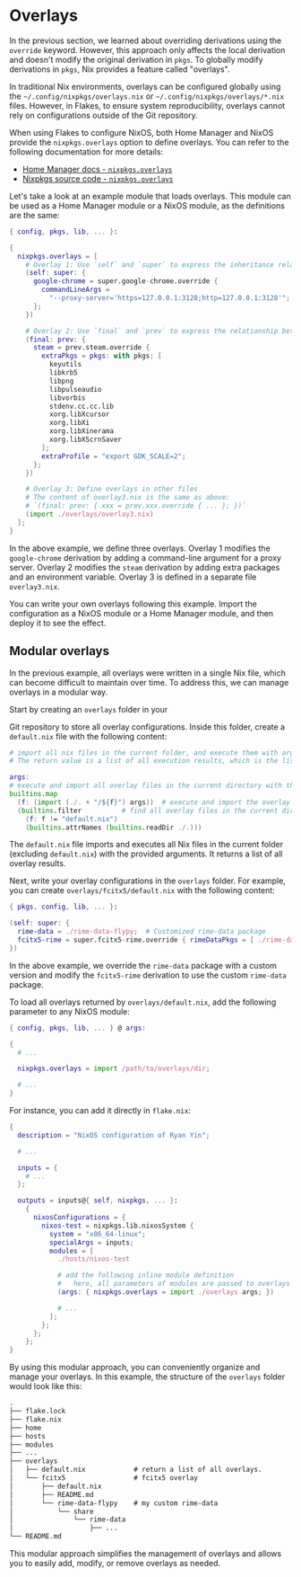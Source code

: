 # Overlays

In the previous section, we learned about overriding derivations using the `override` keyword. However, this approach only affects the local derivation and doesn't modify the original derivation in `pkgs`. To globally modify derivations in `pkgs`, Nix provides a feature called "overlays".

In traditional Nix environments, overlays can be configured globally using the `~/.config/nixpkgs/overlays.nix` or `~/.config/nixpkgs/overlays/*.nix` files. However, in Flakes, to ensure system reproducibility, overlays cannot rely on configurations outside of the Git repository.

When using Flakes to configure NixOS, both Home Manager and NixOS provide the `nixpkgs.overlays` option to define overlays. You can refer to the following documentation for more details:

- [Home Manager docs - `nixpkgs.overlays`](https://nix-community.github.io/home-manager/options.html#opt-nixpkgs.overlays)
- [Nixpkgs source code - `nixpkgs.overlays`](https://github.com/NixOS/nixpkgs/blob/30d7dd7e7f2cba9c105a6906ae2c9ed419e02f17/nixos/modules/misc/nixpkgs.nix#L169)

Let's take a look at an example module that loads overlays. This module can be used as a Home Manager module or a NixOS module, as the definitions are the same:

```nix
{ config, pkgs, lib, ... }:

{
  nixpkgs.overlays = [
    # Overlay 1: Use `self` and `super` to express the inheritance relationship
    (self: super: {
      google-chrome = super.google-chrome.override {
        commandLineArgs =
          "--proxy-server='https=127.0.0.1:3128;http=127.0.0.1:3128'";
      };
    })

    # Overlay 2: Use `final` and `prev` to express the relationship between the new and the old
    (final: prev: {
      steam = prev.steam.override {
        extraPkgs = pkgs: with pkgs; [
          keyutils
          libkrb5
          libpng
          libpulseaudio
          libvorbis
          stdenv.cc.cc.lib
          xorg.libXcursor
          xorg.libXi
          xorg.libXinerama
          xorg.libXScrnSaver
        ];
        extraProfile = "export GDK_SCALE=2";
      };
    })

    # Overlay 3: Define overlays in other files
    # The content of overlay3.nix is the same as above:
    # `(final: prev: { xxx = prev.xxx.override { ... }; })`
    (import ./overlays/overlay3.nix)
  ];
}
```

In the above example, we define three overlays. Overlay 1 modifies the `google-chrome` derivation by adding a command-line argument for a proxy server. Overlay 2 modifies the `steam` derivation by adding extra packages and an environment variable. Overlay 3 is defined in a separate file `overlay3.nix`.

You can write your own overlays following this example. Import the configuration as a NixOS module or a Home Manager module, and then deploy it to see the effect.

## Modular overlays

In the previous example, all overlays were written in a single Nix file, which can become difficult to maintain over time. To address this, we can manage overlays in a modular way.

Start by creating an `overlays` folder in your

 Git repository to store all overlay configurations. Inside this folder, create a `default.nix` file with the following content:

```nix
# import all nix files in the current folder, and execute them with args as parameters
# The return value is a list of all execution results, which is the list of overlays

args:
# execute and import all overlay files in the current directory with the given args
builtins.map
  (f: (import (./. + "/${f}") args))  # execute and import the overlay file
  (builtins.filter          # find all overlay files in the current directory
    (f: f != "default.nix")
    (builtins.attrNames (builtins.readDir ./.)))
```

The `default.nix` file imports and executes all Nix files in the current folder (excluding `default.nix`) with the provided arguments. It returns a list of all overlay results.

Next, write your overlay configurations in the `overlays` folder. For example, you can create `overlays/fcitx5/default.nix` with the following content:

```nix
{ pkgs, config, lib, ... }:

(self: super: {
  rime-data = ./rime-data-flypy;  # Customized rime-data package
  fcitx5-rime = super.fcitx5-rime.override { rimeDataPkgs = [ ./rime-data-flypy ]; };
})
```

In the above example, we override the `rime-data` package with a custom version and modify the `fcitx5-rime` derivation to use the custom `rime-data` package.

To load all overlays returned by `overlays/default.nix`, add the following parameter to any NixOS module:

```nix
{ config, pkgs, lib, ... } @ args:

{
  # ...

  nixpkgs.overlays = import /path/to/overlays/dir;

  # ...
}
```

For instance, you can add it directly in `flake.nix`:

```nix
{
  description = "NixOS configuration of Ryan Yin";

  # ...

  inputs = {
    # ...
  };

  outputs = inputs@{ self, nixpkgs, ... }:
    {
      nixosConfigurations = {
        nixos-test = nixpkgs.lib.nixosSystem {
          system = "x86_64-linux";
          specialArgs = inputs;
          modules = [
            ./hosts/nixos-test

            # add the following inline module definition
            #   here, all parameters of modules are passed to overlays
            (args: { nixpkgs.overlays = import ./overlays args; })

            # ...
          ];
        };
      };
    };
}
```

By using this modular approach, you can conveniently organize and manage your overlays. In this example, the structure of the `overlays` folder would look like this:

```txt
.
├── flake.lock
├── flake.nix
├── home
├── hosts
├── modules
├── ...
├── overlays
│   ├── default.nix            # return a list of all overlays.
│   └── fcitx5                 # fcitx5 overlay
│       ├── default.nix
│       ├── README.md
│       └── rime-data-flypy    # my custom rime-data
│           └── share
│               └── rime-data
│                   ├── ...
└── README.md
```

This modular approach simplifies the management of overlays and allows you to easily add, modify, or remove overlays as needed.